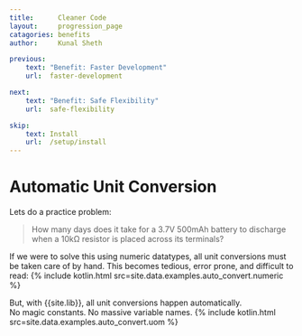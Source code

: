 ```yaml
---
title:      Cleaner Code
layout:     progression_page
catagories: benefits
author:     Kunal Sheth

previous:
    text: "Benefit: Faster Development"
    url:  faster-development

next:
    text: "Benefit: Safe Flexibility"
    url:  safe-flexibility

skip:
    text: Install
    url:  /setup/install
---
```

# Automatic Unit Conversion
Lets do a practice problem:
> How many days does it take for a 3.7V 500mAh battery to discharge when a 10kΩ resistor is placed across its terminals?

If we were to solve this using numeric datatypes, all unit conversions must be taken care of by hand.
This becomes tedious, error prone, and difficult to read:
{% include kotlin.html src=site.data.examples.auto_convert.numeric %}

But, with {{site.lib}}, all unit conversions happen automatically.  
No magic constants. No massive variable names.
{% include kotlin.html src=site.data.examples.auto_convert.uom %}